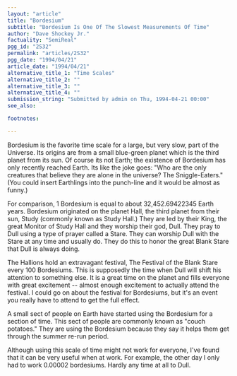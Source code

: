 ```yaml
---
layout: "article"
title: "Bordesium"
subtitle: "Bordesium Is One Of The Slowest Measurements Of Time"
author: "Dave Shockey Jr."
factuality: "SemiReal"
pgg_id: "2S32"
permalink: "articles/2S32"
pgg_date: "1994/04/21"
article_date: "1994/04/21"
alternative_title_1: "Time Scales"
alternative_title_2: ""
alternative_title_3: ""
alternative_title_4: ""
submission_string: "Submitted by admin on Thu, 1994-04-21 00:00"
see_also:

footnotes: 

---
```

<div>
<p>Bordesium is the favorite time scale for a large, but very slow, part of the Universe. Its origins are from a small blue-green planet which is the third planet from its sun. Of course its not Earth; the existence of Bordesium has only recently reached Earth. Its like the joke goes: "Who are the only creatures that believe they are alone in the universe? The Sniggle-Eaters." (You could insert Earthlings into the punch-line and it would be almost as funny.)</p>
<p>For comparison, 1 Bordesium is equal to about 32,452.69422345 Earth years. Bordesium originated on the planet Hall, the third planet from their sun, Study (commonly known as Study Hall.) They are led by their King, the great Monitor of Study Hall and they worship their god, Dull. They pray to Dull using a type of prayer called a Stare. They can worship Dull with the Stare at any time and usually do. They do this to honor the great Blank Stare that Dull is always doing.</p>
<p>The Hallions hold an extravagant festival, The Festival of the Blank Stare every 100 Bordesiums. This is supposedly the time when Dull will shift his attention to something else. It is a great time on the planet and fills everyone with great excitement -- almost enough excitement to actually attend the festival. I could go on about the festival for Bordesiums, but it's an event you really have to attend to get the full effect.</p>
<p>A small sect of people on Earth have started using the Bordesium for a section of time. This sect of people are commonly known as "couch potatoes." They are using the Bordesium because they say it helps them get through the summer re-run period.</p>
<p>Although using this scale of time might not work for everyone, I've found that it can be very useful when at work. For example, the other day I only had to work 0.00002 bordesiums. Hardly any time at all to Dull. <!--Amazon_CLS_IM_END--></p>
</div>

